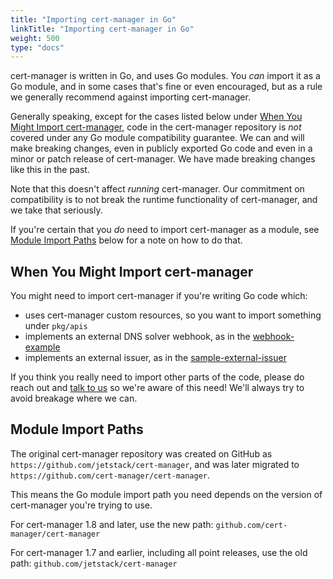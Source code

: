 ```yaml
---
title: "Importing cert-manager in Go"
linkTitle: "Importing cert-manager in Go"
weight: 500
type: "docs"
---
```


cert-manager is written in Go, and uses Go modules. You _can_ import it as a Go module, and in some cases
that's fine or even encouraged, but as a rule we generally recommend against importing cert-manager.

Generally speaking, except for the cases listed below under [When You Might Import cert-manager](#when-you-might-import-cert-manager),
code in the cert-manager repository is *not* covered under any Go module compatibility guarantee. We can and will make breaking
changes, even in publicly exported Go code and even in a minor or patch release of cert-manager. We have made breaking changes like
this in the past.

Note that this doesn't affect _running_ cert-manager. Our commitment on compatibility is to not break the runtime
functionality of cert-manager, and we take that seriously.

If you're certain that you *do* need to import cert-manager as a module, see [Module Import Paths](#module-import-paths)
below for a note on how to do that.

## When You Might Import cert-manager

You might need to import cert-manager if you're writing Go code which:

- uses cert-manager custom resources, so you want to import something under `pkg/apis`
- implements an external DNS solver webhook, as in the [webhook-example](https://github.com/cert-manager/webhook-example)
- implements an external issuer, as in the [sample-external-issuer](https://github.com/cert-manager/sample-external-issuer)

If you think you really need to import other parts of the code, please do reach out and [talk to us](../contact-the-maintainers/#slack) so we're
aware of this need! We'll always try to avoid breakage where we can.

## Module Import Paths

The original cert-manager repository was created on GitHub as `https://github.com/jetstack/cert-manager`, and was later
migrated to `https://github.com/cert-manager/cert-manager`.

This means the Go module import path you need depends on the version of cert-manager you're trying to use.

For cert-manager 1.8 and later, use the new path:
`github.com/cert-manager/cert-manager`


For cert-manager 1.7 and earlier, including all point releases, use the old path:
`github.com/jetstack/cert-manager`
